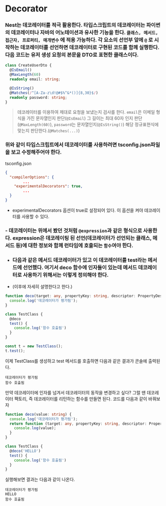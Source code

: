 # Decorator

### Nest는 데코레이터를 적극 활용한다. 타입스크립트의 데코레이터는 파이썬의 데코레이터나 자바의 어노테이션과 유사한 기능을 한다. `클래스, 메서드, 접근자, 프로퍼티, 매개변수` 에 적용 가능하다. 각 요소의 선언부 앞에 `@` 로 시작하는 데코레이터를 선언하면 데코레이터로 구현된 코드를 함께 실행한다. 다음 코드는 유저 생성 요청의 본문을 DTO로 표현한 클래스이다.

```typescript
class CreateUserDto {
  @IsEmail()
  @MaxLength(60)
  readonly email: string;

  @IsString()
  @Matches(/^[A-Za-z\d!@#$%^&*()]{8,30}$/)
  readonly password: string;
}
```

> 데코레이터를 이용하여 제대로 요청을 보냈는지 검사를 한다. `email`은 이메일 형식을 가진 문자열인지 판단(`@IsEmail`) 그 길이는 최대 60자 인지 판단(`@MaxLength(60)`), `password`는 문자열인지(`@IsString()`) 해당 정규표현식에 맞는지 판단한다.(`@Matches(...)`)

### 위와 같이 타입스크립트에서 데코레이터를 사용하려면 tsconfig.json파일을 보고 수정해주어야 한다.

tsconfig.json
```json
{
  "compilerOptions": {
        ...
    "experimentalDecorators": true,
        ...
  }
}
```

- experimentalDecorators 옵션이 true로 설정되어 있다. 이 옵션을 켜야 데코레이터를 사용할 수 있다.

### - 데코레이터는 위에서 봤던 것처럼 `@expression`과 같은 형식으로 사용한다. expression은 데코레이팅 된 선언(데코레이터가 선언되는 클래스, 메서드 등)에 대한 정보와 함께 런타임에 호출되는 `함수`여야 한다.

- ### 다음과 같은 메서드 데코레이터가 있고 이 데코레이터를 test라는 메서드에 선언했다. 여기서 deco 함수에 인자들이 있는데 메서드 데코레이터로 사용하기 위해서는 이렇게 정의해야 한다. 
- (이후에 자세히 설명한다고 한다.)

```typescript
function deco(target: any, propertyKey: string, descriptor: PropertyDescriptor) {
  console.log('데코레이터가 평가됨');
}

class TestClass {
  @deco
  test() {
    console.log('함수 호출됨')
  }
}

const t = new TestClass();
t.test();
```

이제 TestClass를 생성하고 test 메서드를 호출하면 다음과 같은 결과가 콘솔에 출력된다.

```console
데코레이터가 평가됨
함수 호출됨
```

만약 데코레이터에 인자를 넘겨서 데코레이터의 동작을 변경하고 싶다? 그럴 땐 데코레이터 팩토리, 즉 데코레이터를 리턴하는 함수를 만들면 된다. 코드를 다음과 같이 바꿔보자

```typescript
function deco(value: string) {
  console.log('데코레이터가 평가됨');
  return function (target: any, propertyKey: string, descriptor: PropertyDescriptor) {
    console.log(value);
  }
}

class TestClass {
  @deco('HELLO')
  test() {
    console.log('함수 호출됨')
  }
}
```

실행해보면 결과는 다음과 같이 나온다.

```console
데코레이터가 평가됨
HELLO
함수 호출됨
````
